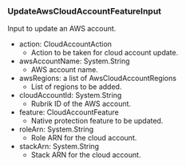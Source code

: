 ### UpdateAwsCloudAccountFeatureInput
Input to update an AWS account.

- action: CloudAccountAction
  - Action to be taken for cloud account update.
- awsAccountName: System.String
  - AWS account name.
- awsRegions: a list of AwsCloudAccountRegions
  - List of regions to be added.
- cloudAccountId: System.String
  - Rubrik ID of the AWS account.
- feature: CloudAccountFeature
  - Native protection feature to be updated.
- roleArn: System.String
  - Role ARN for the cloud account.
- stackArn: System.String
  - Stack ARN for the cloud account.
